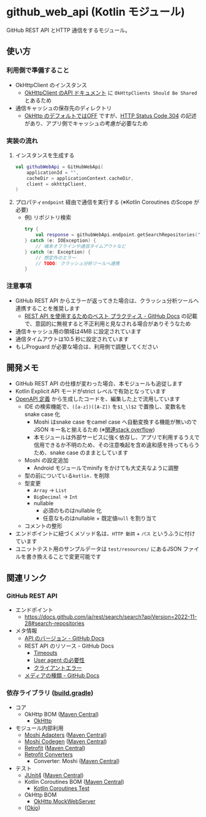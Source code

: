 # github_web_api (Kotlin モジュール)
GitHub REST API とHTTP 通信をするモジュール。

## 使い方
### 利用側で準備すること
* OkHttpClient のインスタンス
    * [OkHttpClient のAPI ドキュメント](https://square.github.io/okhttp/5.x/okhttp/okhttp3/-ok-http-client/index.html) に `OkHttpClients Should Be Shared` とあるため
* 通信キャッシュの保存先のディレクトリ
    * [OkHttp のデフォルトではOFF](https://square.github.io/okhttp/features/caching/) ですが、[HTTP Status Code 304](https://developer.mozilla.org/ja/docs/Web/HTTP/Status/304) の記述があり、アプリ側でキャッシュの考慮が必要なため

### 実装の流れ
1. インスタンスを生成する
    ``` kotlin
    val githubWebApi = GitHubWebApi(
        applicationId = "",
        cacheDir = applicationContext.cacheDir,
        client = okhttpClient,
    )
    ```
1. プロパティ`endpoint` 経由で通信を実行する (※Kotlin Coroutines のScope が必要)
    * 例) リポジトリ検索
        ``` kotlin
        try {
            val response = githubWebApi.endpoint.getSearchRepositories("android")
        } catch (e: IOException) {
            // 端末オフラインや通信タイムアウトなど
        } catch (e: Exception) {
            // 想定外のエラー
            // TODO: クラッシュ分析ツールへ連携
        }
        ```

### 注意事項
* GitHub REST API からエラーが返ってきた場合は、クラッシュ分析ツールへ連携することを推奨します
    * [REST API を使用するためのベスト プラクティス - GitHub Docs](https://docs.github.com/ja/rest/guides/best-practices-for-using-the-rest-api?apiVersion=2022-11-28#follow-any-redirects-that-the-api-sends-you) の記載で、意図的に無視すると不正利用と見なされる場合がありそうなため
* 通信キャッシュ用の領域は4MB に設定されています
* 通信タイムアウトは10.5 秒に設定されています
* もしProguard が必要な場合は、利用側で調整してください



## 開発メモ
* GitHub REST API の仕様が変わった場合、本モジュールも追従します
* Kotlin Explicit API モードがstrict レベルで有効となっています
* [OpenAPI 定義](../docs/github.yaml) から生成したコードを、編集した上で流用しています
    * IDE の検索機能で、`([a-z])([A-Z])` を`$1_\l$2` で置換し、変数名をsnake case 化
        * Moshi はsnake case をcamel case へ自動変換する機能が無いのでJSON キー名と揃えるため (※[関連stack overflow](https://stackoverflow.com/a/52149637))
        * 本モジュールは外部サービスに強く依存し、アプリで利用するうえで信用できるか不明のため、その注意喚起を含め違和感を持ってもらうため、snake case のままとしています
    * Moshi の設定追加
        * Android モジュールでminify をかけても大丈夫なように調整
    * 型の前についている`kotlin.` を削除
    * 型変更
        * `Array` -> `List`
        * `BigDecimal` -> `Int`
        * nullable
            * 必須のものはnullable 化
            * 任意なものはnullable + 既定値`null` を割り当て
    * コメントの整形
* エンドポイントに紐づくメソッド名は、`HTTP 動詞` + `パス` というふうに付けています
* ユニットテスト用のサンプルデータは `test/resources/` にあるJSON ファイルを書き換えることで変更可能です



## 関連リンク
### GitHub REST API
* エンドポイント
    * https://docs.github.com/ja/rest/search/search?apiVersion=2022-11-28#search-repositories
* メタ情報
    * [API のバージョン - GitHub Docs](https://docs.github.com/ja/rest/overview/api-versions?apiVersion=2022-11-28)
    * REST API のリソース - GitHub Docs
        * [Timeouts](https://docs.github.com/ja/rest/overview/resources-in-the-rest-api?apiVersion=2022-11-28#timeouts)
        * [User agent の必要性](https://docs.github.com/ja/rest/overview/resources-in-the-rest-api?apiVersion=2022-11-28#user-agent-%E3%81%AE%E5%BF%85%E8%A6%81%E6%80%A7)
        * [クライアントエラー](https://docs.github.com/ja/rest/overview/resources-in-the-rest-api?apiVersion=2022-11-28#client-errors)
    * [メディアの種類 - GitHub Docs](https://docs.github.com/ja/rest/overview/media-types?apiVersion=2022-11-28)

### 依存ライブラリ ([build.gradle](./build.gradle))
* コア
    * OkHttp BOM ([Maven Central](https://mvnrepository.com/artifact/com.squareup.okhttp3/okhttp-bom))
        * [OkHttp](https://github.com/square/okhttp)
* モジュール内部利用
    * [Moshi Adapters](https://github.com/square/moshi/tree/master/moshi-adapters) ([Maven Central](https://mvnrepository.com/artifact/com.squareup.moshi/moshi-adapters))
    * [Moshi Codegen](https://github.com/square/moshi#codegen) ([Maven Central](https://mvnrepository.com/artifact/com.squareup.moshi/moshi-kotlin-codegen))
    * [Retrofit](https://github.com/square/retrofit) ([Maven Central](https://mvnrepository.com/artifact/com.squareup.retrofit2/retrofit))
    * [Retrofit Converters](https://github.com/square/retrofit/tree/master/retrofit-converters)
        * Converter: Moshi ([Maven Central](https://mvnrepository.com/artifact/com.squareup.retrofit2/converter-moshi))
* テスト
    * [JUnit4](https://github.com/junit-team/junit4) ([Maven Central](https://mvnrepository.com/artifact/junit/junit))
    * Kotlin Coroutines BOM ([Maven Central](https://mvnrepository.com/artifact/org.jetbrains.kotlinx/kotlinx-coroutines-bom))
        * [Kotlin Coroutines Test](https://github.com/Kotlin/kotlinx.coroutines/blob/master/kotlinx-coroutines-test/README.md)
    * OkHttp BOM
        * [OkHttp MockWebServer](https://github.com/square/okhttp/tree/master/mockwebserver)
    * ([Okio](https://github.com/square/okio))
